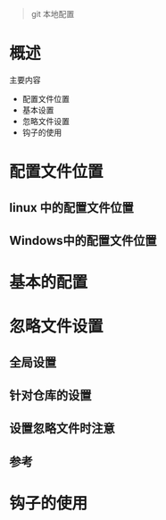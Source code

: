 > git 本地配置

# 概述
主要内容
* 配置文件位置
* 基本设置
* 忽略文件设置
* 钩子的使用

# 配置文件位置
## linux 中的配置文件位置
  
  
## Windows中的配置文件位置


# 基本的配置

# 忽略文件设置 
## 全局设置

## 针对仓库的设置

## 设置忽略文件时注意

## 参考


# 钩子的使用





